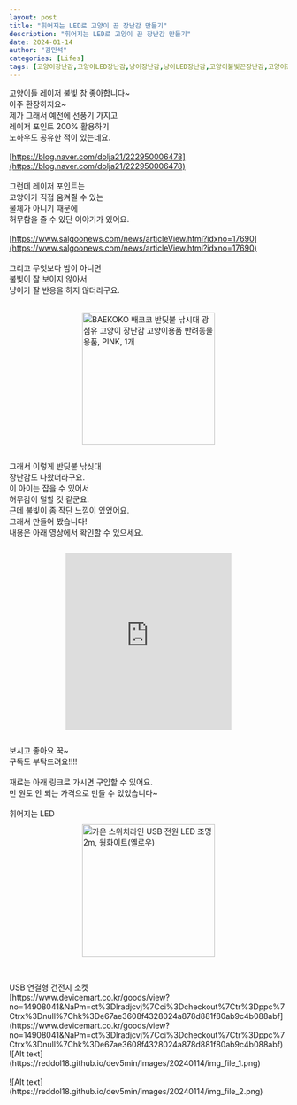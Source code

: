 ```yaml
---
layout: post
title: "휘어지는 LED로 고양이 끈 장난감 만들기"
description: "휘어지는 LED로 고양이 끈 장난감 만들기"
date: 2024-01-14
author: "김민석"
categories: [Lifes]
tags: [고양이장난감,고양이LED장난감,냥이장난감,냥이LED장난감,고양이불빛끈장난감,고양이장난감DIY]
---
```

고양이들 레이저 불빛 참 좋아합니다~<br/>
아주 환장하지요~<br/>
제가 그래서 예전에 선풍기 가지고<br/>
레이저 포인트 200% 활용하기<br/>
노하우도 공유한 적이 있는데요.<br/>
​<br/>
[https://blog.naver.com/dolja21/222950006478](https://blog.naver.com/dolja21/222950006478)<br/>
​<br/>
그런데 레이저 포인트는<br/>
고양이가 직접 움켜쥘 수 있는 <br/>
물체가 아니기 때문에<br/>
허무함을 줄 수 있단 이야기가 있어요.<br/>
​<br/>
[https://www.salgoonews.com/news/articleView.html?idxno=17690](https://www.salgoonews.com/news/articleView.html?idxno=17690)<br/>
​<br/>
그리고 무엇보다 밤이 아니면 <br/>
불빛이 잘 보이지 않아서<br/>
냥이가 잘 반응을 하지 않더라구요.<br/>
​<br/>
<div style="margin: 0 auto;
  width:240px;
  margin-top: 10px;
  margin-bottom: 10px;">
<a href="https://link.coupang.com/a/bmYAt7" target="_blank" referrerpolicy="unsafe-url"><img src="https://image6.coupangcdn.com/image/affiliate/banner/f12e8f51592eb8d1ddac83cf69345e0d@2x.jpg" alt="BAEKOKO 배코코 반딧불 낚시대 광섬유 고양이 장난감 고양이용품 반려동물용품, PINK, 1개" width="240" height="240"></a><br/>
</div>
​<br/>
그래서 이렇게 반딧불 낚싯대 <br/>
장난감도 나왔더라구요.<br/>
이 아이는 잡을 수 있어서<br/>
허무감이 덜할 것 같군요.<br/>
근데 불빛이 좀 작단 느낌이 있었어요.<br/>
그래서 만들어 봤습니다!<br/>
내용은 아래 영상에서 확인할 수 있으세요.<br/>
​<br/>
<center>
<div style="margin: 0 auto;
  width:90%;
  margin-top: 10px;
  min-height:320px;
  margin-bottom: 10px;">
<iframe width="auto" height="auto" style="min-height:320px" src="https://www.youtube.com/embed/T4EkWG6MtQE" title="LED로 고양이 장난감 만들기" frameborder="0" allow="accelerometer; autoplay; clipboard-write; encrypted-media; gyroscope; picture-in-picture; web-share" allowfullscreen></iframe>
</div>
</center>
​<br/>
보시고 좋아요 꾹~<br/>
구독도 부탁드려요!!!!<br/>
​<br/>
재료는 아래 링크로 가시면 구입할 수 있어요.<br/>
만 원도 안 되는 가격으로 만들 수 있었습니다~<br/>
​<br/>
휘어지는 LED<br/>
<div style="margin: 0 auto;
  width:240px;
  margin-top: 10px;
  margin-bottom: 10px;">
<a href="https://link.coupang.com/a/bmYBtw" target="_blank" referrerpolicy="unsafe-url"><img src="https://img2c.coupangcdn.com/image/affiliate/banner/5e51f0bd04691800076af9d7b0e26305@2x.jpg" alt="가온 스위치라인 USB 전원 LED 조명 2m, 웜화이트(옐로우)" width="240" height="240"></a>
</div><br/>
​<br/>
USB 연결형 건전지 소켓<br/>
[https://www.devicemart.co.kr/goods/view?no=14908041&NaPm=ct%3Dlradjcvj%7Cci%3Dcheckout%7Ctr%3Dppc%7Ctrx%3Dnull%7Chk%3De67ae3608f4328024a878d881f80ab9c4b088abf](https://www.devicemart.co.kr/goods/view?no=14908041&NaPm=ct%3Dlradjcvj%7Cci%3Dcheckout%7Ctr%3Dppc%7Ctrx%3Dnull%7Chk%3De67ae3608f4328024a878d881f80ab9c4b088abf)<br/>
![Alt text](https://reddol18.github.io/dev5min/images/20240114/img_file_1.png)<br/>
​<br/>
![Alt text](https://reddol18.github.io/dev5min/images/20240114/img_file_2.png)<br/>
​<br/>